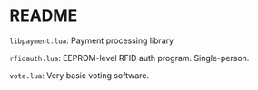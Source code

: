 # README

`libpayment.lua`: Payment processing library

`rfidauth.lua`: EEPROM-level RFID auth program.  Single-person.

`vote.lua`: Very basic voting software.

